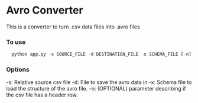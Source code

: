 Avro Converter
==============

This is a converter to turn .csv data files into .avro files

### To use

```python
  python app.py -s SOURCE_FILE -d DESTINATION_FILE -x SCHEMA_FILE [-n]
```

### Options
-s: Relative source csv file
-d: File to save the avro data in
-x: Schema file to load the structure of the avro file.
-n: (OPTIONAL) parameter describing if the csv file has a header row.
